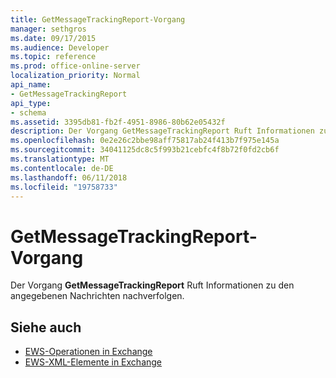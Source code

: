 ```yaml
---
title: GetMessageTrackingReport-Vorgang
manager: sethgros
ms.date: 09/17/2015
ms.audience: Developer
ms.topic: reference
ms.prod: office-online-server
localization_priority: Normal
api_name:
- GetMessageTrackingReport
api_type:
- schema
ms.assetid: 3395db81-fb2f-4951-8986-80b62e05432f
description: Der Vorgang GetMessageTrackingReport Ruft Informationen zu den angegebenen Nachrichten nachverfolgen.
ms.openlocfilehash: 0e2e26c2bbe98aff75817ab24f413b7f975e145a
ms.sourcegitcommit: 34041125dc8c5f993b21cebfc4f8b72f0fd2cb6f
ms.translationtype: MT
ms.contentlocale: de-DE
ms.lasthandoff: 06/11/2018
ms.locfileid: "19758733"
---
```

# <a name="getmessagetrackingreport-operation"></a>GetMessageTrackingReport-Vorgang

Der Vorgang **GetMessageTrackingReport** Ruft Informationen zu den angegebenen Nachrichten nachverfolgen. 
  
## <a name="see-also"></a>Siehe auch

- [EWS-Operationen in Exchange](ews-operations-in-exchange.md)
- [EWS-XML-Elemente in Exchange](ews-xml-elements-in-exchange.md)

